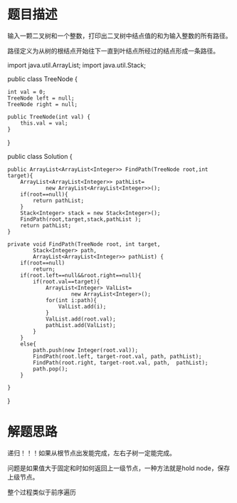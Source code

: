 题目描述
=============================
输入一颗二叉树和一个整数，打印出二叉树中结点值的和为输入整数的所有路径。

路径定义为从树的根结点开始往下一直到叶结点所经过的结点形成一条路径。

import java.util.ArrayList;
import java.util.Stack;

public class TreeNode {

    int val = 0;
    TreeNode left = null;
    TreeNode right = null;
    
    public TreeNode(int val) {
        this.val = val;
    }
  }
  
  public class Solution {
  
    public ArrayList<ArrayList<Integer>> FindPath(TreeNode root,int target){
        ArrayList<ArrayList<Integer>> pathList=
                new ArrayList<ArrayList<Integer>>();
        if(root==null){
            return pathList;
        }
        Stack<Integer> stack = new Stack<Integer>();
        FindPath(root,target,stack,pathList );
        return pathList;
    }
    
    private void FindPath(TreeNode root, int target,
            Stack<Integer> path,
            ArrayList<ArrayList<Integer>> pathList) {
        if(root==null)
            return;
        if(root.left==null&&root.right==null){
            if(root.val==target){
                ArrayList<Integer> ValList=
                        new ArrayList<Integer>();
                for(int i:path){
                    ValList.add(i);
                }
                ValList.add(root.val);
                pathList.add(ValList);
            }
        }
        else{
            path.push(new Integer(root.val));
            FindPath(root.left, target-root.val, path, pathList);
            FindPath(root.right, target-root.val, path,  pathList);
            path.pop();
        }
         
    }
}


解题思路
=============
递归！！！如果从根节点出发能完成，左右子树一定能完成。

问题是如果值大于固定和时如何返回上一级节点，一种方法就是hold node，保存上级节点。

整个过程类似于前序遍历
